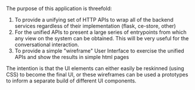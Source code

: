 The purpose of this application is threefold:

1. To provide a unifying set of HTTP APIs to wrap all of the backend services regardless of their implementation (flask, ce-store, other)
2. For the unified APIs to present a large series of entrypoints from which any view on the system can be obtained.  This will be very useful for the conversational interaction.
3. To provide a simple "wireframe" User Interface to exercise the unified APIs and show the results in simple html pages

The intention is that the UI elements can either easily be reskinned (using CSS) to become the final UI, or these wireframes can be used a prototypes to inform a separate build of different UI components.